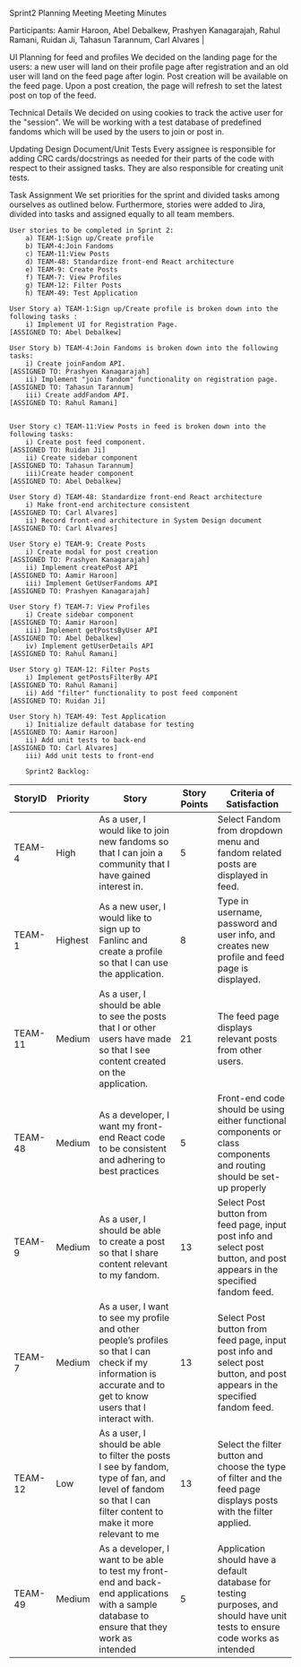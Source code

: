 Sprint2 Planning Meeting 
Meeting Minutes
	
Participants:
	Aamir Haroon, 
	Abel Debalkew, 
	Prashyen Kanagarajah, 
	Rahul Ramani, 
	Ruidan Ji, 
	Tahasun Tarannum, 
	Carl Alvares                                                     |

UI Planning for feed and profiles
We decided on the landing page for the users: a new user will land on their profile page after registration and an old user will land on the feed page after login. Post creation will be available on the feed page. Upon a post creation, the page will refresh to set the latest post on top of the feed.

Technical Details
We decided on using cookies to track the active user for the "session". We will be working with a test database of predefined fandoms which will be used by the users to join or post in.

Updating Design Document/Unit Tests
Every assignee is responsible for adding CRC cards/docstrings as needed for their parts of the code with respect to their assigned tasks. They are also responsible for creating unit tests. 

Task Assignment
We set priorities for the sprint and divided tasks among ourselves as outlined below. Furthermore, stories were added to Jira, divided into tasks and assigned equally to all team members.


	User stories to be completed in Sprint 2:
		a) TEAM-1:Sign up/Create profile
		b) TEAM-4:Join Fandoms
		c) TEAM-11:View Posts
		d) TEAM-48: Standardize front-end React architecture
		e) TEAM-9: Create Posts
		f) TEAM-7: View Profiles
		g) TEAM-12: Filter Posts
		h) TEAM-49: Test Application

	User Story a) TEAM-1:Sign up/Create profile is broken down into the following tasks :
		i) Implement UI for Registration Page.					            [ASSIGNED TO: Abel Debalkew]

	User Story b) TEAM-4:Join Fandoms is broken down into the following tasks:
		i) Create joinFandom API. 		                                            [ASSIGNED TO: Prashyen Kanagarajah]
		ii) Implement "join fandom" functionality on registration page. 	            [ASSIGNED TO: Tahasun Tarannum]
		iii) Create addFandom API. 		                                            [ASSIGNED TO: Rahul Ramani]


	User Story c) TEAM-11:View Posts in feed is broken down into the following tasks:
		i) Create post feed component.                                                      [ASSIGNED TO: Ruidan Ji]
		ii) Create sidebar component                                                        [ASSIGNED TO: Tahasun Tarannum]
		iii)Create header component                                                         [ASSIGNED TO: Abel Debalkew]
		
	User Story d) TEAM-48: Standardize front-end React architecture
		i) Make front-end architecture consistent                                           [ASSIGNED TO: Carl Alvares]
		ii) Record front-end architecture in System Design document                         [ASSIGNED TO: Carl Alvares]
		
	User Story e) TEAM-9: Create Posts
		i) Create modal for post creation                                                   [ASSIGNED TO: Prashyen Kanagarajah]
		ii) Implement createPost API                                                        [ASSIGNED TO: Aamir Haroon]
		iii) Implement GetUserFandoms API                                                   [ASSIGNED TO: Prashyen Kanagarajah]
		
	User Story f) TEAM-7: View Profiles
		i) Create sidebar component                                                         [ASSIGNED TO: Aamir Haroon]
		iii) Implement getPostsByUser API                                                   [ASSIGNED TO: Abel Debalkew]
		iv) Implement getUserDetails API                                                    [ASSIGNED TO: Rahul Ramani]
		
	User Story g) TEAM-12: Filter Posts
		i) Implement getPostsFilterBy API                                                   [ASSIGNED TO: Rahul Ramani]
		ii) Add "filter" functionality to post feed component                               [ASSIGNED TO: Ruidan Ji]
		
	User Story h) TEAM-49: Test Application
		i) Initialize default database for testing                                          [ASSIGNED TO: Aamir Haroon]
		ii) Add unit tests to back-end                                                      [ASSIGNED TO: Carl Alvares]
		iii) Add unit tests to front-end

		Sprint2 Backlog:

| StoryID | Priority | Story                                                                                                                                                            | Story Points | Criteria of Satisfaction                                                                                                     |
|---------|----------|------------------------------------------------------------------------------------------------------------------------------------------------------------------|--------------|------------------------------------------------------------------------------------------------------------------------------|
| TEAM-4  | High     | As a user, I would like to join new fandoms so that I can join a community that I have gained interest in.                                                       | 5            | Select Fandom from dropdown menu and fandom related posts are displayed in feed.                                             |
| TEAM-1  | Highest  | As a new user, I would like to sign up to Fanlinc and create a profile so that I can use the application.                                                        | 8            | Type in username, password and user info, and creates new profile and feed page is displayed.                                |
| TEAM-11 | Medium   | As a user, I should be able to see the posts that I or other users have made so that I see content created on the application.                                   | 21           | The feed page displays relevant posts from other users.                                                                      |
| TEAM-48 | Medium   | As a developer, I want my front-end React code to be consistent and adhering to best practices                                                                   | 5            | Front-end code should be using either functional components or class components and routing should be set-up properly        |
| TEAM-9  | Medium   | As a user, I should be able to create a post so that I share content relevant to my fandom.                                                                      | 13           | Select Post button from feed page, input post info and select post button, and post appears in the specified fandom feed.    |
| TEAM-7  | Medium   | As a user, I want to see my profile and other people’s profiles so that I can check if my information is accurate and to get to know users that I interact with. | 13           | Select Post button from feed page, input post info and select post button, and post appears in the specified fandom feed.    |
| TEAM-12 | Low      | As a user, I should be able to filter the posts I see by fandom, type of fan, and level of fandom so that I can filter content to make it more relevant to me    | 13           | Select the filter button and choose the type of filter and the feed page displays posts with the filter applied.             |
| TEAM-49 | Medium   | As a developer, I want to be able to test my front-end and back-end applications with a sample database to ensure that they work as intended                     | 5            | Application should have a default database for testing purposes, and should have unit tests to ensure code works as intended |
